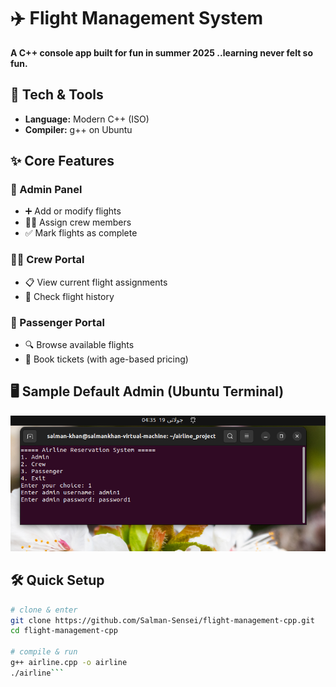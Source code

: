 # ✈️ Flight Management System

**A C++ console app built for fun in  summer 2025 ..learning never felt so fun.**

## 🚀 Tech & Tools
- **Language:** Modern C++ (ISO)
- **Compiler:** g++ on Ubuntu

## ✨ Core Features

### 🛫 Admin Panel
- ➕ Add or modify flights  
- 👩‍✈️ Assign crew members  
- ✅ Mark flights as complete  

### 🧑‍✈️ Crew Portal
- 📋 View current flight assignments  
- 📜 Check flight history  

### 👤 Passenger Portal
- 🔍 Browse available flights  
- 🎫 Book tickets (with age-based pricing)  

## 🖥️ Sample Default Admin (Ubuntu Terminal)

<p align="center">
  <img src="screenshot.png" alt="Code running in Ubuntu terminal" width="700"/>
</p>


## 🛠️ Quick Setup
```bash
# clone & enter
git clone https://github.com/Salman-Sensei/flight-management-cpp.git
cd flight-management-cpp

# compile & run
g++ airline.cpp -o airline
./airline```



